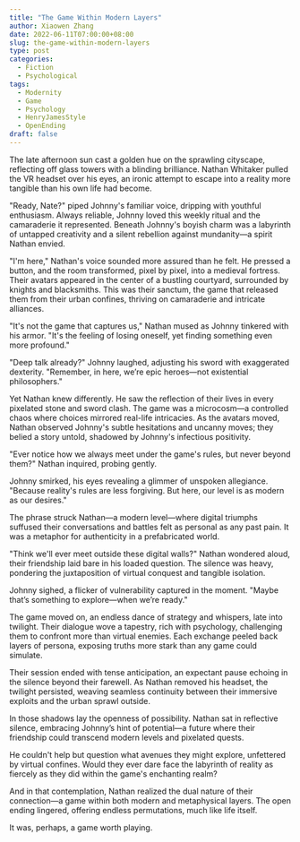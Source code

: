 ```yaml
---
title: "The Game Within Modern Layers"
author: Xiaowen Zhang
date: 2022-06-11T07:00:00+08:00
slug: the-game-within-modern-layers
type: post
categories:
  - Fiction
  - Psychological
tags:
  - Modernity
  - Game
  - Psychology
  - HenryJamesStyle
  - OpenEnding
draft: false
---
```


The late afternoon sun cast a golden hue on the sprawling cityscape, reflecting off glass towers with a blinding brilliance. Nathan Whitaker pulled the VR headset over his eyes, an ironic attempt to escape into a reality more tangible than his own life had become. 

"Ready, Nate?" piped Johnny's familiar voice, dripping with youthful enthusiasm. Always reliable, Johnny loved this weekly ritual and the camaraderie it represented. Beneath Johnny's boyish charm was a labyrinth of untapped creativity and a silent rebellion against mundanity—a spirit Nathan envied.

"I'm here," Nathan's voice sounded more assured than he felt. He pressed a button, and the room transformed, pixel by pixel, into a medieval fortress. Their avatars appeared in the center of a bustling courtyard, surrounded by knights and blacksmiths. This was their sanctum, the game that released them from their urban confines, thriving on camaraderie and intricate alliances.

"It's not the game that captures us," Nathan mused as Johnny tinkered with his armor. "It's the feeling of losing oneself, yet finding something even more profound."

"Deep talk already?" Johnny laughed, adjusting his sword with exaggerated dexterity. "Remember, in here, we’re epic heroes—not existential philosophers."

Yet Nathan knew differently. He saw the reflection of their lives in every pixelated stone and sword clash. The game was a microcosm—a controlled chaos where choices mirrored real-life intricacies. As the avatars moved, Nathan observed Johnny's subtle hesitations and uncanny moves; they belied a story untold, shadowed by Johnny's infectious positivity.

"Ever notice how we always meet under the game's rules, but never beyond them?" Nathan inquired, probing gently.

Johnny smirked, his eyes revealing a glimmer of unspoken allegiance. "Because reality's rules are less forgiving. But here, our level is as modern as our desires."

The phrase struck Nathan—a modern level—where digital triumphs suffused their conversations and battles felt as personal as any past pain. It was a metaphor for authenticity in a prefabricated world.

"Think we'll ever meet outside these digital walls?" Nathan wondered aloud, their friendship laid bare in his loaded question. The silence was heavy, pondering the juxtaposition of virtual conquest and tangible isolation.

Johnny sighed, a flicker of vulnerability captured in the moment. "Maybe that’s something to explore—when we’re ready."

The game moved on, an endless dance of strategy and whispers, late into twilight. Their dialogue wove a tapestry, rich with psychology, challenging them to confront more than virtual enemies. Each exchange peeled back layers of persona, exposing truths more stark than any game could simulate.

Their session ended with tense anticipation, an expectant pause echoing in the silence beyond their farewell. As Nathan removed his headset, the twilight persisted, weaving seamless continuity between their immersive exploits and the urban sprawl outside.

In those shadows lay the openness of possibility. Nathan sat in reflective silence, embracing Johnny’s hint of potential—a future where their friendship could transcend modern levels and pixelated quests.

He couldn't help but question what avenues they might explore, unfettered by virtual confines. Would they ever dare face the labyrinth of reality as fiercely as they did within the game's enchanting realm?

And in that contemplation, Nathan realized the dual nature of their connection—a game within both modern and metaphysical layers. The open ending lingered, offering endless permutations, much like life itself.

It was, perhaps, a game worth playing.